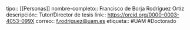 tipo:: [[Personas]]
nombre-completo:: Francisco de Borja Rodríguez Ortiz
descripción:: Tutor/Director de tesis
link:: https://orcid.org/0000-0003-4053-099X
correo:: f.rodriguez@uam.es
etiqueta:: #UAM #Doctorado
